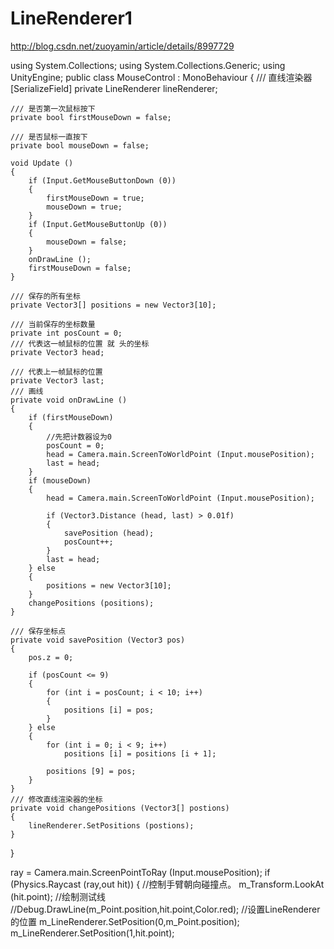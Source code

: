 # LineRenderer1
http://blog.csdn.net/zuoyamin/article/details/8997729

using System.Collections;
using System.Collections.Generic;
using UnityEngine;
public class MouseControl : MonoBehaviour
{
	/// 直线渲染器
	[SerializeField]
	private LineRenderer lineRenderer;

	/// 是否第一次鼠标按下
	private bool firstMouseDown = false;

	/// 是否鼠标一直按下
	private bool mouseDown = false;

	void Update ()
	{
		if (Input.GetMouseButtonDown (0))
		{
			firstMouseDown = true;
			mouseDown = true;
		}
		if (Input.GetMouseButtonUp (0))
		{
			mouseDown = false;
		}
		onDrawLine ();
		firstMouseDown = false;
	}

	/// 保存的所有坐标
	private Vector3[] positions = new Vector3[10];

	/// 当前保存的坐标数量
	private int posCount = 0;
	/// 代表这一帧鼠标的位置 就 头的坐标
	private Vector3 head;

	/// 代表上一帧鼠标的位置
	private Vector3 last;
	/// 画线
	private void onDrawLine ()
	{
		if (firstMouseDown)
		{
			//先把计数器设为0
			posCount = 0;
			head = Camera.main.ScreenToWorldPoint (Input.mousePosition);
			last = head;
		}
		if (mouseDown)
		{
			head = Camera.main.ScreenToWorldPoint (Input.mousePosition);

			if (Vector3.Distance (head, last) > 0.01f)
			{
				savePosition (head);
				posCount++;
			}
			last = head;
		} else
		{
			positions = new Vector3[10];
		}
		changePositions (positions);
	}

	/// 保存坐标点
	private void savePosition (Vector3 pos)
	{
		pos.z = 0;

		if (posCount <= 9)
		{
			for (int i = posCount; i < 10; i++)
			{
				positions [i] = pos;
			}
		} else
		{
			for (int i = 0; i < 9; i++)
				positions [i] = positions [i + 1];

			positions [9] = pos;
		}
	}
	/// 修改直线渲染器的坐标
	private void changePositions (Vector3[] postions)
	{
		lineRenderer.SetPositions (postions);
	}
}



ray = Camera.main.ScreenPointToRay (Input.mousePosition);
		if (Physics.Raycast (ray,out hit)) {
			//控制手臂朝向碰撞点。
			m_Transform.LookAt (hit.point);
			//绘制测试线
			//Debug.DrawLine(m_Point.position,hit.point,Color.red);
			//设置LineRenderer的位置
			m_LineRenderer.SetPosition(0,m_Point.position);
			m_LineRenderer.SetPosition(1,hit.point);
